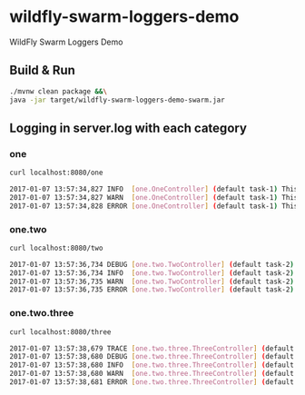 # wildfly-swarm-loggers-demo

WildFly Swarm Loggers Demo

## Build & Run

``` sh
./mvnw clean package &&\
java -jar target/wildfly-swarm-loggers-demo-swarm.jar
```

## Logging in server.log with each category

### one

``` sh
curl localhost:8080/one
```

``` sh
2017-01-07 13:57:34,827 INFO  [one.OneController] (default task-1) This is INFO  log
2017-01-07 13:57:34,827 WARN  [one.OneController] (default task-1) This is WARN  log
2017-01-07 13:57:34,828 ERROR [one.OneController] (default task-1) This is ERROR log
```

### one.two

``` sh
curl localhost:8080/two
```

``` sh
2017-01-07 13:57:36,734 DEBUG [one.two.TwoController] (default task-2) This is DEBUG log
2017-01-07 13:57:36,734 INFO  [one.two.TwoController] (default task-2) This is INFO  log
2017-01-07 13:57:36,735 WARN  [one.two.TwoController] (default task-2) This is WARN  log
2017-01-07 13:57:36,735 ERROR [one.two.TwoController] (default task-2) This is ERROR log
```

### one.two.three

``` sh
curl localhost:8080/three
```

``` sh
2017-01-07 13:57:38,679 TRACE [one.two.three.ThreeController] (default task-3) This is TRACE log
2017-01-07 13:57:38,680 DEBUG [one.two.three.ThreeController] (default task-3) This is DEBUG log
2017-01-07 13:57:38,680 INFO  [one.two.three.ThreeController] (default task-3) This is INFO  log
2017-01-07 13:57:38,680 WARN  [one.two.three.ThreeController] (default task-3) This is WARN  log
2017-01-07 13:57:38,681 ERROR [one.two.three.ThreeController] (default task-3) This is ERROR log
```